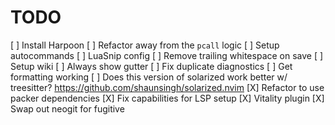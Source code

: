 # TODO

[ ] Install Harpoon
[ ] Refactor away from the `pcall` logic
[ ] Setup autocommands
[ ] LuaSnip config
[ ] Remove trailing whitespace on save
[ ] Setup wiki
[ ] Always show gutter
[ ] Fix duplicate diagnostics
[ ] Get formatting working
[ ] Does this version of solarized work better w/ treesitter? https://github.com/shaunsingh/solarized.nvim
[X] Refactor to use packer dependencies
[X] Fix capabilities for LSP setup
[X] Vitality plugin
[X] Swap out neogit for fugitive
